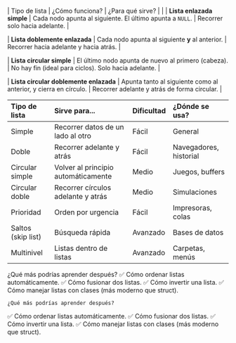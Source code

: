 | Tipo de lista | ¿Cómo funciona? | ¿Para qué sirve? |
|
| **Lista enlazada simple** | Cada nodo apunta al siguiente. El último apunta a `NULL`. | 
    Recorrer solo hacia adelante. |

| **Lista doblemente enlazada** | Cada nodo apunta al siguiente **y** al anterior. |
     Recorrer hacia adelante y hacia atrás. |

| **Lista circular simple** | El último nodo apunta de nuevo al primero (cabeza). | 
    No hay fin (ideal para ciclos). Solo hacia adelante. |

| **Lista circular doblemente enlazada** | Apunta tanto al siguiente como al anterior, y cierra en círculo. | 
    Recorrer adelante y atrás de forma circular. |

| Tipo de lista | Sirve para... | Dificultad | ¿Dónde se usa? |
|:--|:--|:--|:--|
| Simple            | Recorrer datos de un lado al otro | Fácil | General |
| Doble             | Recorrer adelante y atrás | Fácil | Navegadores, historial |
| Circular simple   | Volver al principio automáticamente | Medio | Juegos, buffers |
| Circular doble    | Recorrer círculos adelante y atrás | Medio | Simulaciones |
| Prioridad         | Orden por urgencia | Fácil | Impresoras, colas |
| Saltos (skip list) | Búsqueda rápida | Avanzado | Bases de datos |
| Multinivel         | Listas dentro de listas | Avanzado | Carpetas, menús |



¿Qué más podrías aprender después?
✅ Cómo ordenar listas automáticamente.
✅ Cómo fusionar dos listas.
✅ Cómo invertir una lista.
✅ Cómo manejar listas con clases (más moderno que struct).
    

    ¿Qué más podrías aprender después?
✅ Cómo ordenar listas automáticamente.
✅ Cómo fusionar dos listas.
✅ Cómo invertir una lista.
✅ Cómo manejar listas con clases (más moderno que struct).